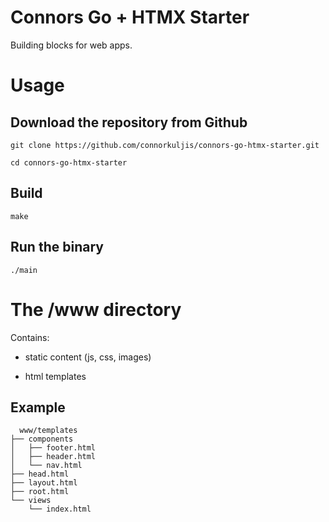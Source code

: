 # Connors Go + HTMX Starter

Building blocks for web apps.

# Usage

## Download the repository from Github

`git clone https://github.com/connorkuljis/connors-go-htmx-starter.git`

`cd connors-go-htmx-starter`

## Build 

`make`

## Run the binary

`./main`

# The /www directory

Contains:

- static content (js, css, images)

- html templates

## Example
```
  www/templates
├── components
│   ├── footer.html
│   ├── header.html
│   └── nav.html
├── head.html
├── layout.html
├── root.html
└── views
    └── index.html
```







